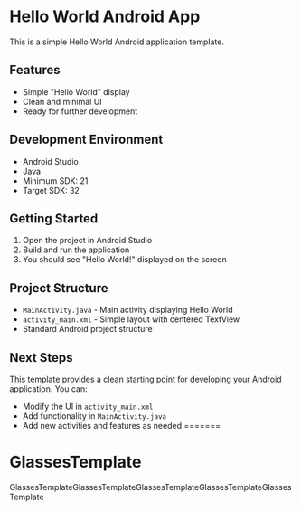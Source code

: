 
# Hello World Android App

This is a simple Hello World Android application template.

## Features

- Simple "Hello World" display
- Clean and minimal UI
- Ready for further development

## Development Environment

- Android Studio
- Java
- Minimum SDK: 21
- Target SDK: 32

## Getting Started

1. Open the project in Android Studio
2. Build and run the application
3. You should see "Hello World!" displayed on the screen

## Project Structure

- `MainActivity.java` - Main activity displaying Hello World
- `activity_main.xml` - Simple layout with centered TextView
- Standard Android project structure

## Next Steps

This template provides a clean starting point for developing your Android application. You can:

- Modify the UI in `activity_main.xml`
- Add functionality in `MainActivity.java`
- Add new activities and features as needed 
=======
# GlassesTemplate
GlassesTemplateGlassesTemplateGlassesTemplateGlassesTemplateGlassesTemplate

